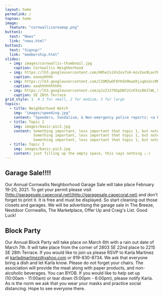 ```yaml
---
layout: home
permalink: /
topnav: home
image:
  feature: "cornwallisareamap.png"
button1:
  text: "News"
  link: "news.html"
button2:
  text: "Signup!"
  link: "membership.html"
slides:
  - img: images/cornwallis-thumbnail.jpg
    caption: Cornwallis Neighborhood
  - img: https://lh3.googleusercontent.com/HOhe2siVn2ovfsH-mzxIoo9LavYHPvyKFRhFSga2vh1V_MNto-NoFz02oXG5plITUAwmlQ9EqUdQ3cU7xq4MIubQJkPS9wGEGryQfy7JYM7lg8OXsoGzqswljUQs2vDKmynCb6ce23U=w2400
    caption: ooooohhhh
  - img: https://lh3.googleusercontent.com/C2OMZwOF8YKSh9kwUXjiqAsUccMBQ-84WrrbtB5l9nrk79Vz3Ah9qCY6Kk67NOSv9iygqsln7QaMTfmyQEyLGCFxmR7d68n6cIY89hxXMbDxnyDcQW-MM725O4Ci4VE5SVHoYyMeUaU=w2400
    caption: aaahhhhhhhhhh
  - img: https://lh3.googleusercontent.com/pJzZJ279SpDN72CnFXzLRHJlWL_5fmlA0MC28UEPr-jHUbvKtH2zlpWyb5rstYA2woHhjDgB2OyvshqQl11OmpPPtCyi1NSxtGl26Vq5gQOSYbu3xgtMg7rN8Bi6de1siAiYLHb1fsw=w2400
    caption: SE 28th Terrace
grid_style: 1  # 1 for small, 2 for medium, 3 for large
topics:
  - title: Neighborhood Watch
    img: "images/speeding.jpg"
    content: "Speeders, Vandalism, & Non-emergency police reports: <a href='tel:239-547-3223'>239-547-3223</a>.  <p> Code enforcement issues, Citizens Action Center, broken sprinklers and mowing issues: <a href='tel:311'>311</a>"
  - title: Topic 2
    img: images/basic-pic2.jpg
    content: Something important, less important that topic 1, but noteworthy. Something important, less important that topic 1, but noteworthy.
             Something important, less important that topic 1, but noteworthy, Something important, less important that topic 1, but noteworthy
             Something important, less important that topic 1, but noteworthy Something important, less important that topic 1, but noteworthy
  - title: Topic 3
    img: images/basic-pic3.jpg
    content: just filling up the empty space, this says nothing ;-)
---
```


## Garage Sale!!!!

Our Annual Cornwallis Neighborhood Garage Sale will take place February 19-20, 2021.  To get your permit please visit [http://garagesale.capecoral.net](http://garagesale.capecoral.net) and don't forget to print it.  It is free and must be displayed.  So start cleaning out those closets and garages.  We will be advertising the garage sale in The Breeze, Nextdoor Cornwallis, The Marketplace, Offer Up and Craig's List.  Good Luck!

## Block Party

Our Annual Block Party will take place on March 6th with a rain out date of March 7th.  It will take place from the corner of 2803 SE 22nd place to 2215 SE 28th Terrace.  If you would like to join us please RSVP to Karla Martinez at  [karladmartinez@yahoo.com](mailto:karladmartinez@yahoo.com) or 919-830-8734.  We ask that everyone bring a dish and let Karla know.  Please do not forget your chairs.  The association will provide the meat along with paper products, and non-alcoholic beverages.  You can BYOB.  If you would like to help set up (10:00am - 11:00am) or tear down (5:00pm - 6:00pm), please notify Karla.  As is the norm we ask that you wear your masks and practice social distancing. Hope to see everyone there.
